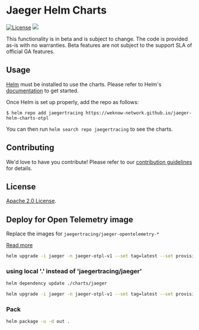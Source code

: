 # Jaeger Helm Charts

[![License](https://img.shields.io/badge/License-Apache%202.0-blue.svg)](https://opensource.org/licenses/Apache-2.0)
[![](https://github.com/jaegertracing/helm-charts/workflows/Release%20Charts/badge.svg?branch=main)](https://github.com/jaegertracing/helm-charts/actions)

This functionality is in beta and is subject to change. The code is provided as-is with no warranties. Beta features are not subject to the support SLA of official GA features.

## Usage

[Helm](https://helm.sh) must be installed to use the charts.
Please refer to Helm's [documentation](https://helm.sh/docs/) to get started.

Once Helm is set up properly, add the repo as follows:

```console
$ helm repo add jaegertracing https://weknow-network.github.io/jaeger-helm-charts-otpl
```

You can then run `helm search repo jaegertracing` to see the charts.

## Contributing

We'd love to have you contribute! Please refer to our [contribution guidelines](CONTRIBUTING.md) for details.

## License

[Apache 2.0 License](./LICENSE).

## Deploy for Open Telemetry image

Replace the images for `jaegertracing/jaeger-opentelemetry-*`

[Read more](https://www.jaegertracing.io/docs/1.21/opentelemetry/)

```bash
helm upgrade -i jaeger -n jaeger-otpl-v1 --set tag=latest --set provisionDataStore.cassandra=false --set provisionDataStore.elasticsearch=true --set provisionDataStore.kafka=false --set storage.type=elasticsearch  --set ingester.image=jaegertracing/jaeger-opentelemetry-ingester --set agent.image=jaegertracing/jaeger-opentelemetry-agent --set collector.image=jaegertracing/jaeger-opentelemetry-collector --set collector.service.http.port=55680  --set admin.port=13133 jaegertracing/jaeger
```

### using local '.' instead of 'jaegertracing/jaeger'

```bash
helm dependency update ./charts/jaeger

helm upgrade -i jaeger -n jaeger-otpl-v1 --set tag=latest --set provisionDataStore.cassandra=false --set provisionDataStore.elasticsearch=true --set provisionDataStore.kafka=false --set storage.type=elasticsearch  --set ingester.image=jaegertracing/jaeger-opentelemetry-ingester --set agent.image=jaegertracing/jaeger-opentelemetry-agent --set collector.image=jaegertracing/jaeger-opentelemetry-collector --set collector.service.http.port=55680  --set admin.port=13133 ./charts/jaeger
```

### Pack

```bash
helm package -u -d out .
```
